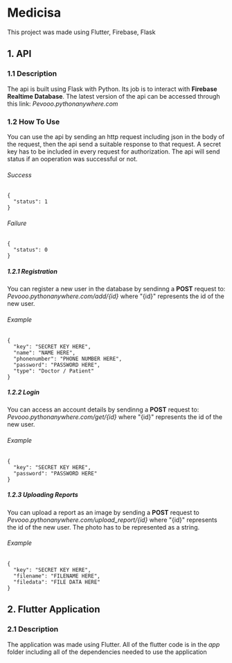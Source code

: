 # Medicisa
This project was made using Flutter, Firebase, Flask

## 1. API

### 1.1 Description
The api is built using Flask with Python. Its job is to interact with **Firebase Realtime Database**.
The latest version of the api can be accessed through this link: *Pevooo.pythonanywhere.com*

### 1.2 How To Use
You can use the api by sending an http request including json in the body of the request, then the api send a suitable response to that request. A secret key has to be included in every request for authorization.
The api will send status if an ooperation was successful or not.
###### Success
```
{
  "status": 1
}
```
###### Failure
```
{
  "status": 0
}
```


##### 1.2.1 Registration
You can register a new user in the database by sendinng a **POST** request to: *Pevooo.pythonanywhere.com/add/{id}* where "{id}" represents the id of the new user.
###### Example
```
{
  "key": "SECRET KEY HERE",
  "name": "NAME HERE",
  "phonenumber": "PHONE NUMBER HERE",
  "password": "PASSWORD HERE",
  "type": "Doctor / Patient"
}
```

##### 1.2.2 Login
You can access an account details by sendinng a **POST** request to: *Pevooo.pythonanywhere.com/get/{id}* where "{id}" represents the id of the new user.
###### Example
```
{
  "key": "SECRET KEY HERE",
  "password": "PASSWORD HERE"
}
```

##### 1.2.3 Uploading Reports
You can upload a report as an image by sending a **POST** request to *Pevooo.pythonanywhere.com/upload_report/{id}* where "{id}" represents the id of the new user. The photo has to be represented as a string.
###### Example 
```
{
  "key": "SECRET KEY HERE",
  "filename": "FILENAME HERE",
  "filedata": "FILE DATA HERE"
}
```

## 2. Flutter Application

### 2.1 Description
The application was made using Flutter. All of the flutter code is in the *app* folder including all of the dependencies needed to use the application

